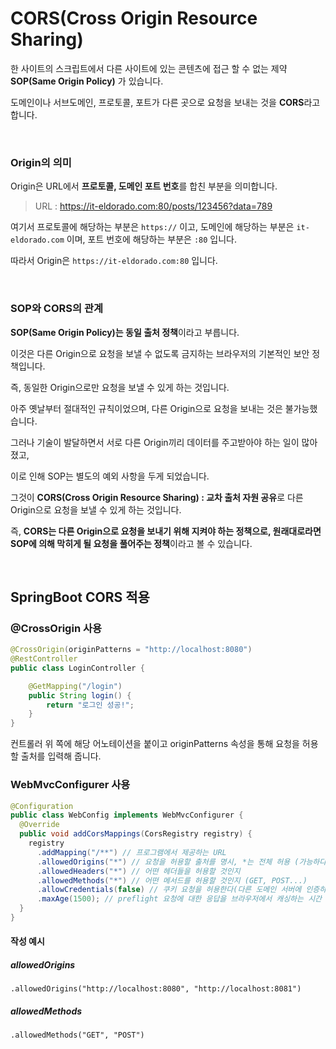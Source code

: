 # CORS(Cross Origin Resource Sharing)

한 사이트의 스크립트에서 다른 사이트에 있는 콘텐츠에 접근 할 수 없는 제약 **SOP(Same Origin Policy)** 가 있습니다.

도메인이나 서브도메인, 프로토콜, 포트가 다른 곳으로 요청을 보내는 것을 **CORS**라고 합니다.

<br>

### Origin의 의미

Origin은 URL에서 **프로토콜, 도메인 포트 번호**를 합친 부분을 의미합니다.

> URL : https://it-eldorado.com:80/posts/123456?data=789

여기서 프로토콜에 해당하는 부분은 `https://` 이고, 도메인에 해당하는 부분은 `it-eldorado.com` 이며, 포트 번호에 해당하는 부분은 `:80` 입니다.

따라서 Origin은 `https://it-eldorado.com:80` 입니다.

<br>

### SOP와 CORS의 관계

**SOP(Same Origin Policy)는 동일 출처 정책**이라고 부릅니다.

이것은 다른 Origin으로 요청을 보낼 수 없도록 금지하는 브라우저의 기본적인 보안 정책입니다.

즉, 동일한 Origin으로만 요청을 보낼 수 있게 하는 것입니다.

아주 옛날부터 절대적인 규칙이었으며, 다른 Origin으로 요청을 보내는 것은 불가능했습니다.

그러나 기술이 발달하면서 서로 다른 Origin끼리 데이터를 주고받아야 하는 일이 많아졌고,

이로 인해 SOP는 별도의 예외 사항을 두게 되었습니다.

그것이 **CORS(Cross Origin Resource Sharing) : 교차 출처 자원 공유**로 다른 Origin으로 요청을 보낼 수 있게 하는 것입니다.

즉, **CORS는 다른 Origin으로 요청을 보내기 위해 지켜야 하는 정책으로, 원래대로라면 SOP에 의해 막히게 될 요청을 풀어주는 정책**이라고 볼 수 있습니다.

<br>

## SpringBoot CORS 적용

### @CrossOrigin 사용

```java
@CrossOrigin(originPatterns = "http://localhost:8080")
@RestController
public class LoginController {

    @GetMapping("/login")
    public String login() {
        return "로그인 성공!";
    }
}
```

컨트롤러 위 쪽에 해당 어노테이션을 붙이고 originPatterns 속성을 통해 요청을 허용할 출처를 입력해 줍니다.

### WebMvcConfigurer 사용

```java
@Configuration 
public class WebConfig implements WebMvcConfigurer { 
  @Override 
  public void addCorsMappings(CorsRegistry registry) { 
    registry
      .addMapping("/**") // 프로그램에서 제공하는 URL 
      .allowedOrigins("*") // 요청을 허용할 출처를 명시, *는 전체 허용 (가능하다면 목록을 작성한다. 
      .allowedHeaders("*") // 어떤 헤더들을 허용할 것인지 
      .allowedMethods("*") // 어떤 메서드를 허용할 것인지 (GET, POST...) 
      .allowCredentials(false) // 쿠키 요청을 허용한다(다른 도메인 서버에 인증하는 경우에만 사용해야하며, true 설정시 보안상 이슈가 발생할 수 있다) 
      .maxAge(1500); // preflight 요청에 대한 응답을 브라우저에서 캐싱하는 시간
  } 
}
```

#### 작성 예시

##### allowedOrigins

`.allowedOrigins("http://localhost:8080", "http://localhost:8081")`

##### allowedMethods

`.allowedMethods("GET", "POST")`


